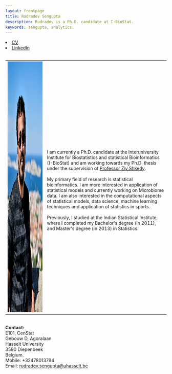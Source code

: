 ```yaml
---
layout: frontpage
title: Rudradev Sengupta
description: Rudradev is a Ph.D. candidate at I-BioStat. 
keywords: sengupta, analytics.
---
```


<div class="navbar">
  <div class="navbar-inner">
    <div class="nav">
        <li><a href="https://github.com/rudradevsengupta/rudadevsengupta.github.io/assets/cv_rudra.pdf" target="_blank">CV</a></li>
        <li><a href="https://be.linkedin.com/in/rudradev-sengupta-40507917" target="_blank">LinkedIn</a></li>
        </div>
  </div>
</div>

<table class="wide">
<tr>
<td class="left">
    <img id="frontphoto" src="dp2.jpg" width="780" height="780" alt="" />
</td>
&nbsp; &nbsp; &nbsp; &nbsp; &nbsp; &nbsp; &nbsp; &nbsp;		
&nbsp; &nbsp; &nbsp; &nbsp; &nbsp; &nbsp; &nbsp; &nbsp;			
<td class="left">
<br> I am currently a Ph.D. candidate at the Interuniversity Institute for Biostatistics and statistical Bioinformatics (I-BioStat) and am working towards my Ph.D. thesis under the  supervision of <a href="https://www.uhasselt.be/fiche?email=ziv.shkedy">Professor Ziv Shkedy</a>.
<br>
<br> My primary field of research is statistical bioinformatics. I am more interested in application of statistical models and currently working on Microbiome data. I am also interested in the computational aspects of statistical models, data science, machine learning techniques and application of statistics in sports.
<br>
<br> Previously, I studied at the Indian Statistical Institute, where I completed my Bachelor's degree (in 2011), and Master's degree (in 2013) in Statistics. 
<br> 
</td>
</tr>
</table>

<tr>
<td class="left">
<br> <b> Contact: </b>
<br> E101, CenStat
<br> Gebouw D, Agoralaan
<br> Hasselt University 
<br> 3590 Diepenbeek
<br> Belgium. 
<br> Mobile: +32478013794
<br> Email: <a href="mailto:rudradev.sengupta@uhasselt.be">rudradev.sengupta@uhasselt.be</a>
</td>
</tr>


<!--
For my Master's thesis, I worked on Association Analyses for 


-->
